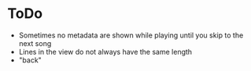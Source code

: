 ToDo
=====

* Sometimes no metadata are shown while playing until you skip to the next song
* Lines in the view do not always have the same length
* "back"
